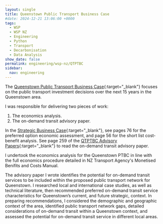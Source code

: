 ```yaml
---
layout: single
title: Queenstown Public Transport Business Case
#date: 2024-12-21 13:06:00 +0000
tags:
  - WSP
  - WSP NZ
  - Engineering
  - Python
  - Transport
  - Decarbonisation
  - Data Analysis
show_date: false
permalink: engineering/wsp-nz/QTPTBC
sidebar:
  nav: engineering
---
```


The [Queenstown Public Transport Business Case][QTPTBC Home]{:target="_blank"} focuses on the public transport investment decisions over the next 15 years in the Queenstown area.

I was responsible for delivering two pieces of work:
1. The economics analysis.
2. The on-demand transit advisory paper.

In the [Strategic Business Case][QTPTBC]{:target="_blank"}, see pages 76 for the preferred option economic assessment, and page 56 for the short list cost-benefit analysis.
See page 259 of the [QTPTBC Advisory Papers][Advisory Papers]{:target="_blank"} to read the on-demand transit advisory paper.

I undertook the economics analysis for the Queenstown PTBC in line with the full economics procedure detailed in NZ Transport Agency's Monetised Benifits and Costs Manual.

The advisory paper I wrote identifies the potential for on-demand transit services to be included within the proposed public transport network for Queenstown.
I researched local and international case studies, as well as technical literature, then recommended preferred on-demand transit service characteristics for Queenstown’s current, and future strategic, context.
In preparing recommendations, I considered the demographic and geographic context of the area, identified public transport network gaps, detailed considerations of on-demand transit within a Queenstown context, and assessed the potential for on-demand transit service in diﬀerent local areas.

[QTPTBC Home]: https://www.orc.govt.nz/your-council/plans-and-strategies/transport-plans-and-policies/queenstown-public-transport-business-case/

[Advisory Papers]: https://www.orc.govt.nz/media/hphfhfgo/queenstown-public-transport-business-case-advisory-papers.pdf

[QTPTBC]: https://www.orc.govt.nz/media/rasnp1qg/queenstown-public-transport-business-case-final-2024.pdf